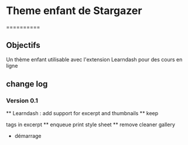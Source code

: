 # Theme enfant de Stargazer 
==========
## Objectifs
Un thème enfant utilisable avec l'extension Learndash pour des cours en ligne

## change log

### Version 0.1 
** Learndash : add support for excerpt and thumbnails
** keep <p> tags in excerpt
** enqueue print style sheet
** remove cleaner gallery
* démarrage 

